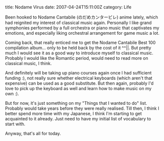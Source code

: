 title: Nodame Virus
date: 2007-04-24T15:11:00Z
category: Life

Been hooked to Nodame Cantabile (のだめカンタービレ) anime lately, which had reignited my interest of classical music again. Personally I like grand symphonies performed by a full orchestra or piano music that captivates my emotions, and especially liking orchestral arrangement for game music a lot.

Coming back, that really enticed me to get the Nodame Cantabile Best 100 compilation album… only to be held back by the cost of it ^^||. But pretty much I would see it as a good way to introduce myself to classical music. Probably I would like the Romantic period, would need to read more on classical music, I think.

And definitely will be taking up piano courses again once I had sufficient funding :), not really sure whether electrical keyboards (which aren't that expensive) can be used as a good substitute. But then again, probably I'd love to pick up the keyboard as well and learn how to make music on my own :).

But for now, it's just something on my "Things that I wanted to do" list. Probably would take years before they were really realised. Till then, I think I better spend more time with my Japanese, I think I'm starting to get acquainted to it already. Just need to have my initial list of vocabulary to start with.

Anyway, that's all for today.
